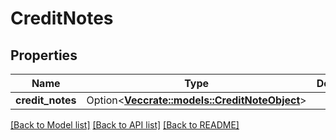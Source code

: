 # CreditNotes

## Properties

Name | Type | Description | Notes
------------ | ------------- | ------------- | -------------
**credit_notes** | Option<[**Vec<crate::models::CreditNoteObject>**](CreditNoteObject.md)> |  | [optional]

[[Back to Model list]](../README.md#documentation-for-models) [[Back to API list]](../README.md#documentation-for-api-endpoints) [[Back to README]](../README.md)


